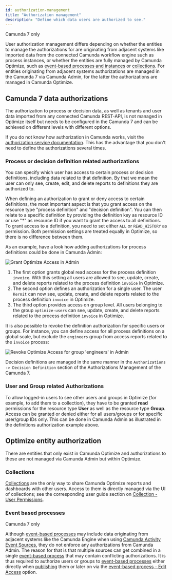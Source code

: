 ```yaml
---
id: authorization-management
title: "Authorization management"
description: "Define which data users are authorized to see."
---
```


<span class="badge badge--platform">Camunda 7 only</span>

User authorization management differs depending on whether the entities to manage the authorizations for are originating from adjacent systems like imported data from the connected Camunda workflow engine such as process instances, or whether the entities are fully managed by Camunda Optimize, such as [event-based processes and instances](#) or [collections](components/userguide/collections-dashboards-reports.md). For entities originating from adjacent systems authorizations are managed in the Camunda 7 via Camunda Admin, for the latter the authorizations are managed in Camunda Optimize.

## Camunda 7 data authorizations

The authorization to process or decision data, as well as tenants and user data imported from any connected Camunda REST-API, is not managed in Optimize itself but needs to be configured in the Camunda 7 and can be achieved on different levels with different options.

If you do not know how authorization in Camunda works, visit the [authorization service documentation](https://docs.camunda.org/manual/latest/user-guide/process-engine/authorization-service/). This has the advantage that you don't need to define the authorizations several times.

### Process or decision definition related authorizations

You can specify which user has access to certain process or decision definitions, including data related to that definition. By that we mean the user can only see, create, edit, and delete reports to definitions they are authorized to.

When defining an authorization to grant or deny access to certain definitions, the most important aspect is that you grant access on the resource type "process definition" and "decision definition". You can then relate to a specific definition by providing the definition key as resource ID or use "\*" as resource ID if you want to grant the access to all definitions. To grant access to a definition, you need to set either `ALL` or `READ_HISTORY` as permission. Both permission settings are treated equally in Optimize, so there is no difference between them.

As an example, have a look how adding authorizations for process definitions could be done in Camunda Admin:

![Grant Optimize Access in Admin](img/Admin-GrantDefinitionAuthorizations.png)

1. The first option grants global read access for the process definition `invoice`. With this setting all users are allowed to see, update, create, and delete reports related to the process definition `invoice` in Optimize.
2. The second option defines an authorization for a single user. The user `Kermit` can now see, update, create, and delete reports related to the process definition `invoice` in Optimize.
3. The third option provides access on group level. All users belonging to the group `optimize-users` can see, update, create, and delete reports related to the process definition `invoice` in Optimize.

It is also possible to revoke the definition authorization for specific users or groups. For instance, you can define access for all process definitions on a global scale, but exclude the `engineers` group from access reports related to the `invoice` process:

![Revoke Optimize Access for group 'engineers' in Admin](img/Admin-RevokeDefinitionAuthorization.png)

Decision definitions are managed in the same manner in the `Authorizations -> Decision Definition` section of the Authorizations Management of the Camunda 7.

### User and Group related Authorizations

To allow logged-in users to see other users and groups in Optimize (for example, to add them to a collection), they have to be granted **read** permissions for the resource type **User** as well as the resource type **Group**. Access can be granted or denied either for all users/groups or for specific user/group IDs only. This can be done in Camunda Admin as illustrated in the definitions authorization example above.

## Optimize entity authorization

There are entities that only exist in Camunda Optimize and authorizations to these are not managed via Camunda Admin but within Optimize.

### Collections

[Collections](components/userguide/collections-dashboards-reports.md) are the only way to share Camunda Optimize reports and dashboards with other users. Access to them is directly managed via the UI of collections; see the corresponding user guide section on [Collection - User Permissions](components/userguide/collections-dashboards-reports.md#user-permissions).

### Event based processes

<span class="badge badge--platform">Camunda 7 only</span>

Although [event-based processes](#) may include data originating from adjacent systems like the Camunda Engine when using [Camunda Activity Event Sources](##event-sources), they do not enforce any authorizations from Camunda Admin. The reason for that is that multiple sources can get combined in a single [event-based process](#) that may contain conflicting authorizations. It is thus required to authorize users or groups to [event-based processes](#) either directly when [publishing](##publishing-an-event-based-process) them or later on via the [event-based process - Edit Access](##event-based-process-list---edit-access) option.

